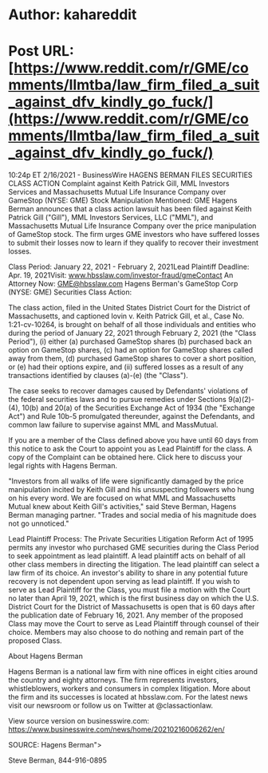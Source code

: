 # Author: kahareddit
# Post URL: [https://www.reddit.com/r/GME/comments/llmtba/law_firm_filed_a_suit_against_dfv_kindly_go_fuck/](https://www.reddit.com/r/GME/comments/llmtba/law_firm_filed_a_suit_against_dfv_kindly_go_fuck/)



10:24p ET 2/16/2021 - BusinessWire
HAGENS BERMAN FILES SECURITIES CLASS ACTION Complaint against Keith Patrick Gill, MML Investors Services and Massachusetts Mutual Life Insurance Company over GameStop (NYSE: GME) Stock Manipulation
Mentioned:	GME
Hagens Berman announces that a class action lawsuit has been filed against Keith Patrick Gill ("Gill"), MML Investors Services, LLC ("MML"), and Massachusetts Mutual Life Insurance Company over the price manipulation of GameStop stock. The firm urges GME investors who have suffered losses to submit their losses now to learn if they qualify to recover their investment losses.

Class Period: January 22, 2021 - February 2, 2021Lead Plaintiff Deadline: Apr. 19, 2021Visit: www.hbsslaw.com/investor-fraud/gmeContact An Attorney Now: GME@hbsslaw.com
Hagens Berman's GameStop Corp (NYSE: GME) Securities Class Action:

The class action, filed in the United States District Court for the District of Massachusetts, and captioned Iovin v. Keith Patrick Gill, et al., Case No. 1:21-cv-10264, is brought on behalf of all those individuals and entities who during the period of January 22, 2021 through February 2, 2021 (the "Class Period"), (i) either (a) purchased GameStop shares (b) purchased back an option on GameStop shares, (c) had an option for GameStop shares called away from them, (d) purchased GameStop shares to cover a short position, or (e) had their options expire, and (ii) suffered losses as a result of any transactions identified by clauses (a)-(e) (the "Class").

The case seeks to recover damages caused by Defendants' violations of the federal securities laws and to pursue remedies under Sections 9(a)(2)-(4), 10(b) and 20(a) of the Securities Exchange Act of 1934 (the "Exchange Act") and Rule 10b-5 promulgated thereunder, against the Defendants, and common law failure to supervise against MML and MassMutual.

If you are a member of the Class defined above you have until 60 days from this notice to ask the Court to appoint you as Lead Plaintiff for the class. A copy of the Complaint can be obtained here. Click here to discuss your legal rights with Hagens Berman.

"Investors from all walks of life were significantly damaged by the price manipulation incited by Keith Gill and his unsuspecting followers who hung on his every word. We are focused on what MML and Massachusetts Mutual knew about Keith Gill's activities," said Steve Berman, Hagens Berman managing partner. "Trades and social media of his magnitude does not go unnoticed."

Lead Plaintiff Process: The Private Securities Litigation Reform Act of 1995 permits any investor who purchased GME securities during the Class Period to seek appointment as lead plaintiff. A lead plaintiff acts on behalf of all other class members in directing the litigation. The lead plaintiff can select a law firm of its choice. An investor's ability to share in any potential future recovery is not dependent upon serving as lead plaintiff. If you wish to serve as Lead Plaintiff for the Class, you must file a motion with the Court no later than April 19, 2021, which is the first business day on which the U.S. District Court for the District of Massachusetts is open that is 60 days after the publication date of February 16, 2021. Any member of the proposed Class may move the Court to serve as Lead Plaintiff through counsel of their choice. Members may also choose to do nothing and remain part of the proposed Class.

About Hagens Berman

Hagens Berman is a national law firm with nine offices in eight cities around the country and eighty attorneys. The firm represents investors, whistleblowers, workers and consumers in complex litigation. More about the firm and its successes is located at hbsslaw.com. For the latest news visit our newsroom or follow us on Twitter at @classactionlaw.

View source version on businesswire.com: https://www.businesswire.com/news/home/20210216006262/en/

SOURCE: Hagens Berman">

Steve Berman, 844-916-0895